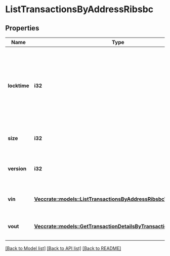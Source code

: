 # ListTransactionsByAddressRibsbc

## Properties

Name | Type | Description | Notes
------------ | ------------- | ------------- | -------------
**locktime** | **i32** | Represents the locktime on the transaction on the specific blockchain, i.e. the blockheight at which the transaction is valid. | 
**size** | **i32** | Represents the total size of this transaction. | 
**version** | **i32** | Represents the transaction's version number. | 
**vin** | [**Vec<crate::models::ListTransactionsByAddressRibsbcVin>**](ListTransactionsByAddressRIBSBC_vin.md) | Represents the transaction inputs. | 
**vout** | [**Vec<crate::models::GetTransactionDetailsByTransactionIdribsbcVout>**](GetTransactionDetailsByTransactionIDRIBSBC_vout.md) | Represents the transaction outputs. | 

[[Back to Model list]](../README.md#documentation-for-models) [[Back to API list]](../README.md#documentation-for-api-endpoints) [[Back to README]](../README.md)


